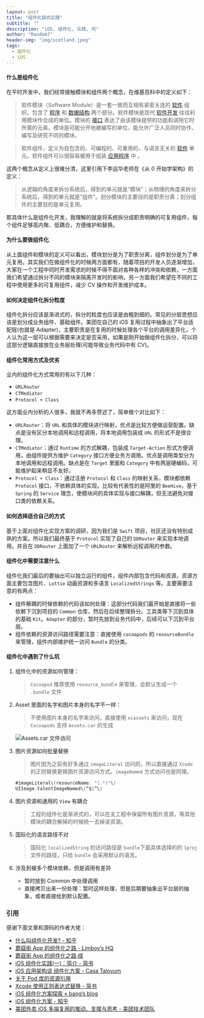 ```yaml
---
layout: post
title: "组件化踩坑实践"
subtitle: ""
description: "iOS, 组件化, 实践, 坑"
author: "RandomJ"
header-img: "img/scotland.jpeg"
tags:
  - 组件化
  - iOS
---
```


#### 什么是组件化

在平时开发中，我们经常接触模块和组件两个概念，在维基百科中的定义如下：

> 软件模块（Software Module）是一套一致而互相有紧密关连的 [软件](https://zh.wikipedia.org/wiki/%E8%BB%9F%E9%AB%94) 组织。包含了 [程序](https://zh.wikipedia.org/wiki/%E7%A8%8B%E5%BC%8F) 和 [数据结构](https://zh.wikipedia.org/wiki/%E8%B3%87%E6%96%99%E7%B5%90%E6%A7%8B) 两个部分。软件模块是现代 [软件开发](https://zh.wikipedia.org/wiki/%E8%BB%9F%E4%BB%B6%E9%96%8B%E7%99%BC) 往往利用模块作合成的单位。模块的 [接口](https://zh.wikipedia.org/wiki/%E4%BB%8B%E9%9D%A2) 表达了由该模块提供的功能和调用它时所需的元素。模块是可能分开地被编写的单位，能允许广泛人员同时协作、编写及研究不同的模块。

> 软件组件，定义为自包含的、可编程的、可重用的、与语言无关的 [软件](https://zh.wikipedia.org/wiki/%E8%BD%AF%E4%BB%B6) 单元。软件组件可以很容易被用于组装 [应用程序](https://zh.wikipedia.org/wiki/%E5%BA%94%E7%94%A8%E7%A8%8B%E5%BA%8F) 中 。

这两个概念从定义上很难分清，这里引用下李运华老师在《从 0 开始学架构》的定义：

> 从逻辑的角度来拆分系统后，得到的单元就是“模块”；从物理的角度来拆分系统后，得到的单元就是“组件”。划分模块的主要目的是职责分离；划分组件的主要目的是单元复用。

那具体什么是组件化开发，我理解的就是将系统拆分成职责明确的可复用组件，每个组件足够高内聚、低耦合，方便维护和替换。

#### 为什么要做组件化

从上面组件和模块的定义可以看出，模块划分是为了职责分离，组件划分是为了单元复用。其实我们在做组件化的时候两方面都有，随着项目的开发人员逐渐增加，大家在一个工程中同时开发需求的时候不得不面对各种各样的冲突和依赖，一方面我们希望通过拆分不同的模块来隔离开发时的影响，另一方面我们希望在不同的工程中使用更多的可复用组件，减少 CV 操作和开发维护成本。

#### 如何决定组件化拆分粒度

组件化拆分应该是渐进式的，拆分的粒度也应该是由粗到细的。常见的分层思想应该是划分成业务组件、基础组件。美团在自己的 iOS 复用过程中抽象出了平台适配层(也就是 Adapter)，主要职责是在复用的时候处理各个平台的调用差异化，个人认为这一层可以根据需要来决定是否采用，如果是刚开始做组件化拆分，可以将这部分逻辑直接放在业务层处理(可能导致业务代码中有 CV)。

#### 组件化常用方式及优劣

业内的组件化方式常用的有以下几种：

- `URLRouter`
- `CTMediator`
- `Protocol + Class`

这方面业内分析的人很多，我就不再多赘述了，简单做个对比如下：

- `URLRouter`：将 `URL` 和具体的模块进行映射，优点是比较方便做运营配置。缺点是没有区分本地调用和远程调用，将本地调用包装成 `URL` 的形式不是很合理。
- `CTMediator`：通过 `Runtime` 的方式解耦，包装成 `Target-Action` 形式方便调用，由组件提供方维护 `Category` 接口方便业务方调用。优点是调用类型分为本地调用和远程调用。缺点是在 `Target` 里面和 `Category` 中有两层硬编码，可能维护起来稍显不友好。
- `Protocol + Class`：通过注册 `Protocol` 和 `Class` 的映射关系，模块都依赖 `Protocol` 接口，不依赖具体的实现。比较有代表性的是阿里的 `BeeHive`，基于 `Spring` 的 `Service` 理念，使模块间的具体实现与接口解耦，但无法避免对接口类的依赖关系。

#### 如何选择适合自己的方式

基于上面对组件化实现方案的调研，因为我们是 `Swift` 项目，社区还没有特别成熟的方案。所以我们最终基于 `Protocol` 实现了自己的 `DDRouter` 来实现本地调用。并且在 `DDRouter` 上面加了一个 `URLRouter` 来解析远程调用的参数。

#### 组件化中需要注意什么

组件化我们最后的要抽出可以独立运行的组件，组件内部包含代码和资源，资源方面主要包含图片、`Lottie` 动画资源和多语言 `LocalizedStrings` 等。主要需要注意的有两点：

- 组件解耦的时候依赖的代码该如何处理：这部分代码我们最开始是直接将一些依赖下沉到项目的 `Common` 仓库，然后在后续整理拆分。工具类等下沉到具体的基础 `Kit`。`Adapter` 的部分，暂时先放到业务代码中，后续可以下沉到平台层。
- 组件依赖的资源访问路径需要注意：直接使用 `cocoapods` 的 `resourceBundle` 来管理，组件内部维护统一访问 `Bundle` 的分类。

#### 组件化中遇到了什么坑

1. 组件化中的资源如何管理：
   > `Cocoapod` 推荐使用 `resource_bundle` 来管理，会默认生成一个 `.bundle` 文件
2. Asset 里面的名字和图片本身的名字不一样：

   > 不使用图片本身的名字来访问，直接使用 `xcassets` 来访问，现在 `Cocoapods` 支持 `Assets.car` 的生成

   ![Assets.car 文件访问](http://ww2.sinaimg.cn/large/006tNc79gy1g4kf72g4h0j30v606pwfd.jpg)

3. 图片资源如何批量替换

   > 图片因为之前有好多通过 `imageLiteral` 访问的，所以直接通过 `Xcode` 的正则替换更换图片资源访问方式。`imageNamed` 方式访问也是同理。

   ```swift
   #imageLiteral\(resourceName: "(.*)"\)
   UIImage.talentImageNamed\(“$1”\)
   ```

4. 图片资源和通用的 `View` 有耦合

   > 工程的组件化是渐进式的，可以在主工程中保留所有图片资源，等其他模块的耦合解掉的时候统一去掉该资源。

5. 国际化的语言路径不对

   > 国际化 `localizedString` 的访问路径是 `bundle`下面具体选择的的 `lproj` 文件的路径，只给 `bundle` 会采用默认的语言。

6. 涉及到被多个模块依赖，但是调用有差异
   - 暂时放到 Common 中处理调用
   - 直接拷贝出来一份处理：暂时这样处理，但是后期要抽象出平台层的抽象，或者直接给到默认配置。

### 引用

感谢下面文章和源码的作者大佬：

- [什么叫组件化开发? - 知乎](https://www.zhihu.com/question/29735633)
- [蘑菇街 App 的组件化之路 - Limboy’s HQ](https://limboy.me/tech/2016/03/10/mgj-components.html)
- [蘑菇街 App 的组件化之路·续](https://limboy.me/tech/2016/03/14/mgj-components-continued.html)
- [iOS 组件化实践(一)：简介 - 简书](https://www.jianshu.com/p/568e875abd48)
- [iOS 应用架构谈 组件化方案 - Casa Taloyum](https://casatwy.com/iOS-Modulization.html)
- [关于 Pod 库的资源引用](http://zhoulingyu.com/2018/02/02/pod-resource-reference)
- [Xcode 使用正则表达式替换 - 简书](https://www.jianshu.com/p/98c96f7c1509)
- [iOS 组件化方案探索 « bang’s blog](http://blog.cnbang.net/tech/3080/)
- [iOS 组件化方案 - 知乎](https://zhuanlan.zhihu.com/p/22565656)
- [美团外卖 iOS 多端复用的推动、支撑与思考 - 美团技术团队](https://tech.meituan.com/2018/06/29/ios-multiterminal-reuse.html)
